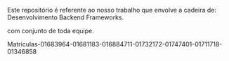 Este repositório é referente ao nosso trabalho que envolve a cadeira de: Desenvolvimento Backend Frameworks.

com conjunto de toda equipe.

Matriculas-01683964-01681183-016884711-01732172-01747401-01711718-01346858
